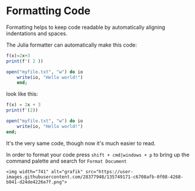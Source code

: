# Formatting Code

Formatting helps to keep code readable by automatically aligning indentations and spaces.

The Julia formatter can automatically make this code:
```julia
f(x)=2x+3
print(f'( 2 ))

open("myfile.txt", "w") do io
	write(io, "Hello world!")
    end;
```

look like this:
```julia
f(x) = 2x + 3
print(f'(2))

open("myfile.txt", "w") do io
	write(io, "Hello world!")
end;
```

It's the very same code, though now it's much easier to read.

In order to format your code press `shift + cmd|windows + p` to bring up the command palette and search for `Format Document`

```@raw html
<img width="741" alt="grafik" src="https://user-images.githubusercontent.com/28377948/135749171-c6708afb-0f08-4268-b041-d24de4226e7f.png">
```
